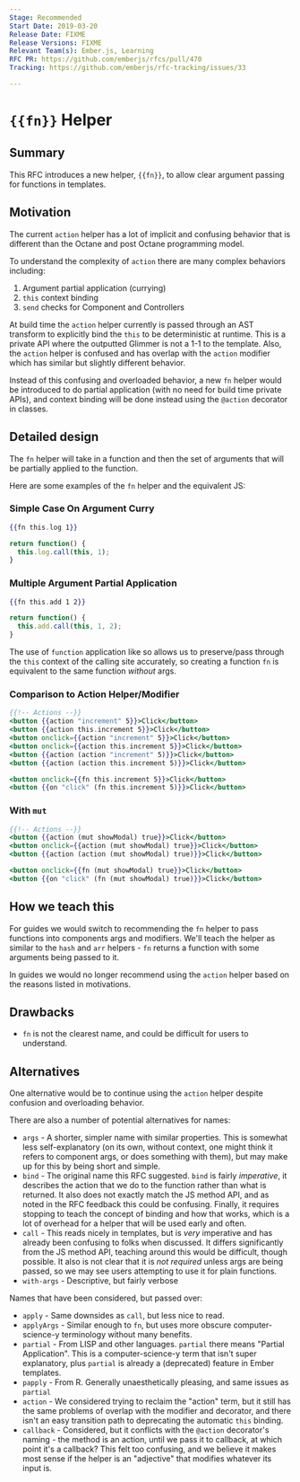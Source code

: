 ```yaml
---
Stage: Recommended
Start Date: 2019-03-20
Release Date: FIXME
Release Versions: FIXME
Relevant Team(s): Ember.js, Learning
RFC PR: https://github.com/emberjs/rfcs/pull/470
Tracking: https://github.com/emberjs/rfc-tracking/issues/33

---
```


# `{{fn}}` Helper

## Summary

This RFC introduces a new helper, `{{fn}}`, to allow clear argument passing for functions in templates.

## Motivation

The current `action` helper has a lot of implicit and confusing behavior that is different than the Octane and post Octane programming model.

To understand the complexity of `action` there are many complex behaviors including:

1. Argument partial application (currying)
2. `this` context binding
3. `send` checks for Component and Controllers

At build time the `action` helper currently is passed through an AST transform to explicitly bind the `this` to be deterministic at runtime. This is a private API where the outputted Glimmer is not a 1-1 to the template. Also, the `action` helper is confused and has overlap with the `action` modifier which has similar but slightly different behavior.

Instead of this confusing and overloaded behavior, a new `fn` helper would be introduced to do partial application (with no need for build time private APIs), and context binding will be done instead using the `@action` decorator in classes.

## Detailed design

The `fn` helper will take in a function and then the set of arguments that will be partially applied to the function.

Here are some examples of the `fn` helper and the equivalent JS:

### Simple Case On Argument Curry

```hbs
{{fn this.log 1}}
```

```js
return function() {
  this.log.call(this, 1);
}
```

### Multiple Argument Partial Application

```hbs
{{fn this.add 1 2}}
```

```js
return function() {
  this.add.call(this, 1, 2);
}
```

The use of `function` application like so allows us to preserve/pass through the `this` context of the calling site accurately, so creating a function `fn` is equivalent to the same function _without_ args.

### Comparison to Action Helper/Modifier

```hbs
{{!-- Actions --}}
<button {{action "increment" 5}}>Click</button>
<button {{action this.increment 5}}>Click</button>
<button onclick={{action "increment" 5}}>Click</button>
<button onclick={{action this.increment 5}}>Click</button>
<button {{action (action "increment" 5)}}>Click</button>
<button {{action (action this.increment 5)}}>Click</button>

<button onclick={{fn this.increment 5}}>Click</button>
<button {{on "click" (fn this.increment 5)}}>Click</button>
```

### With `mut`

```hbs
{{!-- Actions --}}
<button {{action (mut showModal) true}}>Click</button>
<button onclick={{action (mut showModal) true}}>Click</button>
<button {{action (action (mut showModal) true)}}>Click</button>

<button onclick={{fn (mut showModal) true}}>Click</button>
<button {{on "click" (fn (mut showModal) true)}}>Click</button>
```

## How we teach this

For guides we would switch to recommending the `fn` helper to pass functions into components args and modifiers. We'll teach the helper as similar to the `hash` and `arr` helpers - `fn` returns a function with some arguments being passed to it.

In guides we would no longer recommend using the `action` helper based on the reasons listed in motivations.

## Drawbacks

* `fn` is not the clearest name, and could be difficult for users to understand.

## Alternatives

One alternative would be to continue using the `action` helper despite confusion and overloading behavior.

There are also a number of potential alternatives for names:

* `args` - A shorter, simpler name with similar properties. This is somewhat less self-explanatory (on its own, without context, one might think it refers to component args, or does something with them), but may make up for this by being short and simple.
* `bind` - The original name this RFC suggested. `bind` is fairly _imperative_, it describes the action that we do to the function rather than what is returned. It also does not exactly match the JS method API, and as noted in the RFC feedback this could be confusing. Finally, it requires stopping to teach the concept of binding and how that works, which is a lot of overhead for a helper that will be used early and often.
* `call` - This reads nicely in templates, but is _very_ imperative and has already been confusing to folks when discussed. It differs significantly from the JS method API, teaching around this would be difficult, though possible. It also is not clear that it is _not required_ unless args are being passed, so we may see users attempting to use it for plain functions.
* `with-args` - Descriptive, but fairly verbose

Names that have been considered, but passed over:

* `apply` - Same downsides as `call`, but less nice to read.
* `applyArgs` - Similar enough to `fn`, but uses more obscure computer-science-y terminology without many benefits.
* `partial` - From LISP and other languages. `partial` there means "Partial Application". This is a computer-science-y term that isn't super explanatory, plus `partial` is already a (deprecated) feature in Ember templates.
* `papply` - From R. Generally unaesthetically pleasing, and same issues as `partial`
* `action` - We considered trying to reclaim the "action" term, but it still has the same problems of overlap with the modifier and decorator, and there isn't an easy transition path to deprecating the automatic `this` binding.
* `callback` - Considered, but it conflicts with the `@action` decorator's naming - the method is an action, until we pass it to callback, at which point it's a callback? This felt too confusing, and we believe it makes most sense if the helper is an "adjective" that modifies whatever its input is.
